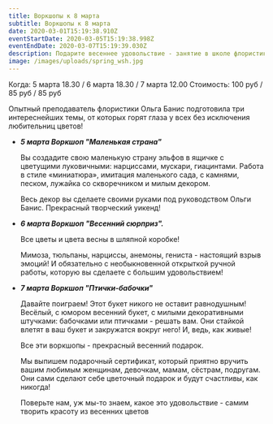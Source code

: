 ```yaml
---
title: Воркшопы к 8 марта
subtitle: Воркшопы к 8 марта
date: 2020-03-01T15:19:38.910Z
eventStartDate: 2020-03-05T15:19:38.998Z
eventEndDate: 2020-03-07T15:19:39.030Z
description: Подарите весеннее удовольствие - занятие в школе флористики!
image: /images/uploads/spring_wsh.jpg
---
```

Когда: 5 марта 18.30 / 6 марта 18.30 / 7 марта 12.00 Стоимость: 100 руб / 85 руб / 85 руб

Опытный преподаватель флористики Ольга Банис подготовила три интереснейших темы, от которых горят глаза у всех без исключения любительниц цветов! ⠀

* ***5 марта Воркшоп "Маленькая страна"***

  Вы создадите свою маленькую страну эльфов в ящичке с цветущими луковичными: нарциссами, мускари, гиацинтами. Работа в стиле «миниатюра», имитация маленького сада, с камнями, песком, лужайка со скворечником и милым декором. 

  Весь декор вы сделаете своими руками под руководством Ольги Банис. Прекрасный творческий уикенд!
* ***6 марта Воркшоп "Весенний сюрприз".***  ⠀

  Все цветы и цвета весны в шляпной коробке! 

  Мимоза, тюльпаны, нарциссы, анемоны, гениста - настоящий взрыв эмоций! И обязательно с необыкновенной открыткой ручной работы, которую вы сделаете с большим удовольствием!   ⠀
* ***7 марта Воркшоп "Птички-бабочки"***  

  Давайте поиграем! Этот букет никого не оставит равнодушным! Весёлый, с юмором весенний букет, с милыми декоративными штучками: бабочками или птичками - решать вам. Они стайкой влетят в ваш букет и закружатся вокруг него! И, ведь, как живые!

  Все эти воркшопы - прекрасный весенний подарок.

  Мы выпишем подарочный сертификат, который приятно вручить вашим любимым женщинам, девочкам, мамам, сёстрам, подругам. Они сами сделают себе цветочный подарок и будут счастливы, как никогда! 

  Поверьте нам, уж мы-то знаем, какое это удовольствие - самим творить красоту из весенних цветов
